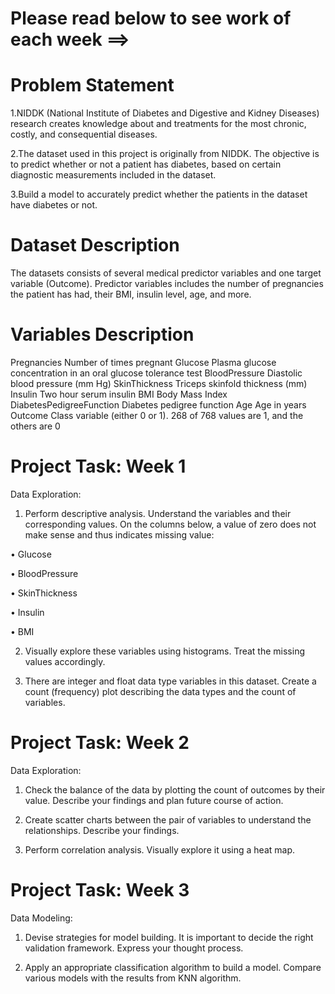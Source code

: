 # Please read below to see work of each week ==>

# Problem Statement

1.NIDDK (National Institute of Diabetes and Digestive and Kidney Diseases) research creates knowledge about and treatments for the most chronic, costly, and consequential diseases.

2.The dataset used in this project is originally from NIDDK. The objective is to predict whether or not a patient has diabetes, based on certain diagnostic measurements included in the dataset.

3.Build a model to accurately predict whether the patients in the dataset have diabetes or not.

# Dataset Description

The datasets consists of several medical predictor variables and one target variable (Outcome). Predictor variables includes the number of pregnancies the patient has had, their BMI, insulin level, age, and more.

# Variables	Description

Pregnancies	Number of times pregnant
Glucose	Plasma glucose concentration in an oral glucose tolerance test
BloodPressure	Diastolic blood pressure (mm Hg)
SkinThickness	Triceps skinfold thickness (mm)
Insulin	Two hour serum insulin
BMI	Body Mass Index
DiabetesPedigreeFunction	Diabetes pedigree function
Age	Age in years
Outcome	Class variable (either 0 or 1). 268 of 768 values are 1, and the others are 0

# Project Task: Week 1
Data Exploration:

1. Perform descriptive analysis. Understand the variables and their corresponding values. On the columns below, a value of zero does not make sense and thus indicates missing value:

• Glucose

• BloodPressure

• SkinThickness

• Insulin

• BMI

2. Visually explore these variables using histograms. Treat the missing values accordingly.

3. There are integer and float data type variables in this dataset. Create a count (frequency) plot describing the data types and the count of variables. 

# Project Task: Week 2
Data Exploration:

1. Check the balance of the data by plotting the count of outcomes by their value. Describe your findings and plan future course of action.

2. Create scatter charts between the pair of variables to understand the relationships. Describe your findings.

3. Perform correlation analysis. Visually explore it using a heat map.

# Project Task: Week 3
Data Modeling:

1. Devise strategies for model building. It is important to decide the right validation framework. Express your thought process.

2. Apply an appropriate classification algorithm to build a model. Compare various models with the results from KNN algorithm.
